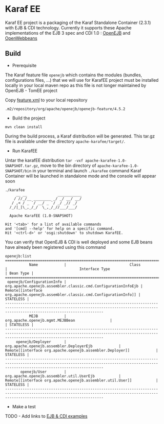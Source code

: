 # Karaf EE

Karaf EE project is a packaging of the Karaf Standalone Container (2.3.1) with EJB & CDI technology. Currently it supports these Apache implementations of the EJB 3 spec and CDI 1.0 : [OpenEJB](http://openejb.apache.org/) and [OpenWebbeans](http://openwebbeans.apache.org/) 

## Build 

- Prerequisite

The Karaf feature file `openejb` which contains the modules (bundles, configurations files, ...) that we will use for KarafEE project must be installed locally in your local maven repo as this file is not longer maintained by OpenEJB - TomEE project

Copy [feature.xml](http://search.maven.org/remotecontent?filepath=org/apache/openejb/openejb-feature/4.5.2/openejb-feature-4.5.2-features.xml) to your local repository

```
.m2/repository/org/apache/openejb/openejb-feature/4.5.2
```

- Build the project

```
mvn clean install
```

During the build process, a Karaf distribution will be generated. This tar.gz file is available under the directory `apache-karafee/target/`.

- Run KarafEE

Untar the karafEE distribution `tar -vxf apache-karafee-1.0-SNAPSHOT.tar.gz`, move to the bin directory of `apache-karafee-1.0-SNAPSHOT/bin` in your terminal and launch `./karafee` command
Karaf Container will be launched in standalone mode and the console will appear soon

```
./karafee
     __ __              ___________
    / //_/__ ________ _/ _/ __/ __/
   / ,< / _ `/ __/ _ `/ _/ _// _/
  /_/|_|\_,_/_/  \_,_/_//___/___/

  Apache KarafEE (1.0-SNAPSHOT)

Hit '<tab>' for a list of available commands
and '[cmd] --help' for help on a specific command.
Hit '<ctrl-d>' or 'osgi:shutdown' to shutdown KarafEE.
```

You can verify that OpenEJB & CDI is well deployed and some EJB beans have already been registered using this command

```
openejb:list
=========================================================================================================================================================================================
           Name            |                             Class                             |                                 Interface Type                                 | Bean Type |
=========================================================================================================================================================================================
 openejb/ConfigurationInfo | org.apache.openejb.assembler.classic.cmd.ConfigurationInfoEjb | Remote[[interface org.apache.openejb.assembler.classic.cmd.ConfigurationInfo]] | STATELESS |
-----------------------------------------------------------------------------------------------------------------------------------------------------------------------------------------
           MEJB            |               org.apache.openejb.mgmt.MEJBBean                |                                                                                | STATELESS |
-----------------------------------------------------------------------------------------------------------------------------------------------------------------------------------------
     openejb/Deployer      |           org.apache.openejb.assembler.DeployerEjb            |           Remote[[interface org.apache.openejb.assembler.Deployer]]            | STATELESS |
-----------------------------------------------------------------------------------------------------------------------------------------------------------------------------------------
       openejb/User        |           org.apache.openejb.assembler.util.UserEjb           |           Remote[[interface org.apache.openejb.assembler.util.User]]           | STATELESS |
-----------------------------------------------------------------------------------------------------------------------------------------------------------------------------------------
```

- Make a test

TODO - Add links to [EJB & CDI examples](http://openejb.apache.org/examples-trunk/simple-stateless/README.html)

